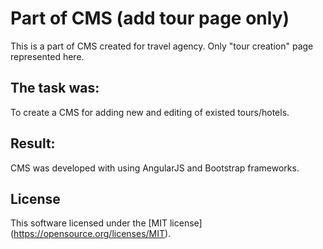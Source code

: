 Part of CMS (add tour page only)
==========
This is a part of CMS created for travel agency. Only "tour creation" page represented here.

The task was:
-------------
To create a CMS for adding new and editing of existed tours/hotels.

Result:
-------
CMS was developed with using AngularJS and Bootstrap frameworks.

License
-------
This software licensed under the [MIT license] (https://opensource.org/licenses/MIT).

